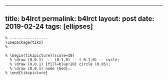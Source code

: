 ---
 title: b4Irct
 permalink: b4Irct
 layout: post
 date: 2019-02-24
 tags: [ellipses]
 ---

```latex% % Dans le préambule
% -----------------
\usepackage{tikz}
% -----------------

% \begin{tikzpicture}[scale=10]
  % \draw (0,0.1)  -- (0.1,0) -- (-0.1,0) -- cycle;
  % \draw (0,0.1) [fill=blue!20] circle (0.05);
  % \draw (0,0.1) node {God};
% \end{tikzpicture}
```